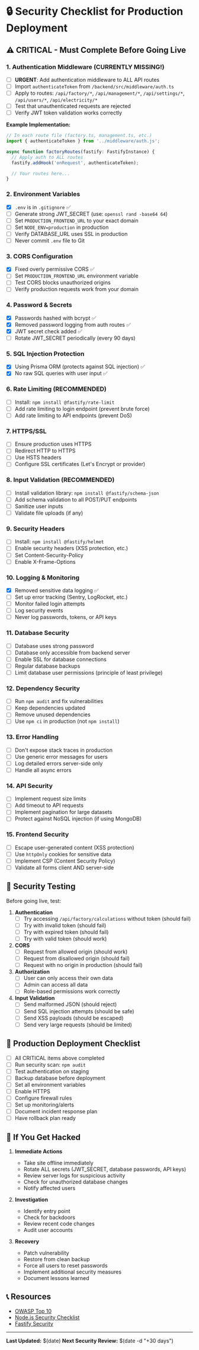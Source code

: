 # 🔒 Security Checklist for Production Deployment

## ⚠️ CRITICAL - Must Complete Before Going Live

### 1. Authentication Middleware (CURRENTLY MISSING!)
- [ ] **URGENT**: Add authentication middleware to ALL API routes
- [ ] Import `authenticateToken` from `/backend/src/middleware/auth.ts`
- [ ] Apply to routes: `/api/factory/*`, `/api/management/*`, `/api/settings/*`, `/api/users/*`, `/api/electricity/*`
- [ ] Test that unauthenticated requests are rejected
- [ ] Verify JWT token validation works correctly

**Example Implementation:**
```typescript
// In each route file (factory.ts, management.ts, etc.)
import { authenticateToken } from '../middleware/auth.js';

async function factoryRoutes(fastify: FastifyInstance) {
  // Apply auth to ALL routes
  fastify.addHook('onRequest', authenticateToken);

  // Your routes here...
}
```

### 2. Environment Variables
- [x] `.env` is in `.gitignore` ✅
- [ ] Generate strong JWT_SECRET (use: `openssl rand -base64 64`)
- [ ] Set `PRODUCTION_FRONTEND_URL` to your exact domain
- [ ] Set `NODE_ENV=production` in production
- [ ] Verify DATABASE_URL uses SSL in production
- [ ] Never commit `.env` file to Git

### 3. CORS Configuration
- [x] Fixed overly permissive CORS ✅
- [ ] Set `PRODUCTION_FRONTEND_URL` environment variable
- [ ] Test CORS blocks unauthorized origins
- [ ] Verify production requests work from your domain

### 4. Password & Secrets
- [x] Passwords hashed with bcrypt ✅
- [x] Removed password logging from auth routes ✅
- [x] JWT secret check added ✅
- [ ] Rotate JWT_SECRET periodically (every 90 days)

### 5. SQL Injection Protection
- [x] Using Prisma ORM (protects against SQL injection) ✅
- [x] No raw SQL queries with user input ✅

### 6. Rate Limiting (RECOMMENDED)
- [ ] Install: `npm install @fastify/rate-limit`
- [ ] Add rate limiting to login endpoint (prevent brute force)
- [ ] Add rate limiting to API endpoints (prevent DoS)

### 7. HTTPS/SSL
- [ ] Ensure production uses HTTPS
- [ ] Redirect HTTP to HTTPS
- [ ] Use HSTS headers
- [ ] Configure SSL certificates (Let's Encrypt or provider)

### 8. Input Validation (RECOMMENDED)
- [ ] Install validation library: `npm install @fastify/schema-json`
- [ ] Add schema validation to all POST/PUT endpoints
- [ ] Sanitize user inputs
- [ ] Validate file uploads (if any)

### 9. Security Headers
- [ ] Install: `npm install @fastify/helmet`
- [ ] Enable security headers (XSS protection, etc.)
- [ ] Set Content-Security-Policy
- [ ] Enable X-Frame-Options

### 10. Logging & Monitoring
- [x] Removed sensitive data logging ✅
- [ ] Set up error tracking (Sentry, LogRocket, etc.)
- [ ] Monitor failed login attempts
- [ ] Log security events
- [ ] Never log passwords, tokens, or API keys

### 11. Database Security
- [ ] Database uses strong password
- [ ] Database only accessible from backend server
- [ ] Enable SSL for database connections
- [ ] Regular database backups
- [ ] Limit database user permissions (principle of least privilege)

### 12. Dependency Security
- [ ] Run `npm audit` and fix vulnerabilities
- [ ] Keep dependencies updated
- [ ] Remove unused dependencies
- [ ] Use `npm ci` in production (not `npm install`)

### 13. Error Handling
- [ ] Don't expose stack traces in production
- [ ] Use generic error messages for users
- [ ] Log detailed errors server-side only
- [ ] Handle all async errors

### 14. API Security
- [ ] Implement request size limits
- [ ] Add timeout to API requests
- [ ] Implement pagination for large datasets
- [ ] Protect against NoSQL injection (if using MongoDB)

### 15. Frontend Security
- [ ] Escape user-generated content (XSS protection)
- [ ] Use `httpOnly` cookies for sensitive data
- [ ] Implement CSP (Content Security Policy)
- [ ] Validate all forms client AND server-side

## 🧪 Security Testing

Before going live, test:

1. **Authentication**
   - [ ] Try accessing `/api/factory/calculations` without token (should fail)
   - [ ] Try with invalid token (should fail)
   - [ ] Try with expired token (should fail)
   - [ ] Try with valid token (should work)

2. **CORS**
   - [ ] Request from allowed origin (should work)
   - [ ] Request from disallowed origin (should fail)
   - [ ] Request with no origin in production (should fail)

3. **Authorization**
   - [ ] User can only access their own data
   - [ ] Admin can access all data
   - [ ] Role-based permissions work correctly

4. **Input Validation**
   - [ ] Send malformed JSON (should reject)
   - [ ] Send SQL injection attempts (should be safe)
   - [ ] Send XSS payloads (should be escaped)
   - [ ] Send very large requests (should be limited)

## 📝 Production Deployment Checklist

- [ ] All CRITICAL items above completed
- [ ] Run security scan: `npm audit`
- [ ] Test authentication on staging
- [ ] Backup database before deployment
- [ ] Set all environment variables
- [ ] Enable HTTPS
- [ ] Configure firewall rules
- [ ] Set up monitoring/alerts
- [ ] Document incident response plan
- [ ] Have rollback plan ready

## 🚨 If You Get Hacked

1. **Immediate Actions**
   - Take site offline immediately
   - Rotate ALL secrets (JWT_SECRET, database passwords, API keys)
   - Review server logs for suspicious activity
   - Check for unauthorized database changes
   - Notify affected users

2. **Investigation**
   - Identify entry point
   - Check for backdoors
   - Review recent code changes
   - Audit user accounts

3. **Recovery**
   - Patch vulnerability
   - Restore from clean backup
   - Force all users to reset passwords
   - Implement additional security measures
   - Document lessons learned

## 📞 Resources

- [OWASP Top 10](https://owasp.org/www-project-top-ten/)
- [Node.js Security Checklist](https://github.com/goldbergyoni/nodebestpractices#6-security-best-practices)
- [Fastify Security](https://www.fastify.io/docs/latest/Guides/Getting-Started/#security)

---

**Last Updated:** $(date)
**Next Security Review:** $(date -d "+30 days")
